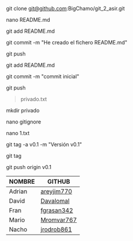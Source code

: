 git clone git@github.com:BigChamo/git_2_asir.git

nano README.md

git add README.md

git commit -m "He creado el fichero README.md"

git push

git add README.md

git commit -m "commit inicial"

git push

>privado.txt

mkdir privado

nano gitignore

nano 1.txt

git tag -a v0.1 -m "Versión v0.1"

git tag

git push origin v0.1

|  NOMBRE  |     GITHUB     |
|----------|----------------|
| Adrian   | [areyjim770](https://github.com/areyjim770) | 
| David    | [Davalomal](https://github.com/Davalomal)   |
| Fran     | [fgrasan342](https://github.com/fgrasan342) |
| Mario    | [Mromvar767](https://github.com/Mromvar767) |
| Nacho    | [jrodrob861](https://github.com/jrodrob861) |
